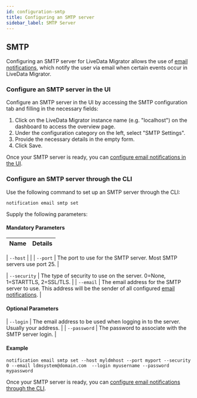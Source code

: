 ```yaml
---
id: configuration-smtp
title: Configuring an SMTP server
sidebar_label: SMTP Server
---
```


<!-- This file is temporary until I figure out where to put the info -->

## SMTP

Configuring an SMTP server for LiveData Migrator allows the use of [email notifications](./configuration-ui.md), which notify the user via email when certain events occur in LiveData Migrator.

### Configure an SMTP server in the UI

Configure an SMTP server in the UI by accessing the SMTP configuration tab and filling in the necessary fields:

1. Click on the LiveData Migrator instance name (e.g. "localhost") on the dashboard to access the overview page.
2. Under the configuration category on the left, select "SMTP Settings".
3. Provide the necessary details in the empty form.
4. Click Save.

Once your SMTP server is ready, you can [configure email notifications in the UI](./configuration-ui.md).

### Configure an SMTP server through the CLI

Use the following command to set up an SMTP server through the CLI:

```
notification email smtp set
```

Supply the following parameters:

#### Mandatory Parameters

| Name | Details |
| --- | --- |

| `--host` |  |
| `--port` | The port to use for the SMTP server. Most SMTP servers use port 25. |
<!-- This is a complete guess until I hear back from engineers: -->
| `--security` | The type of security to use on the server. 0=None, 1=STARTTLS, 2=SSL/TLS. |
| `--email` | The email address for the SMTP server to use. This address will be the sender of all configured [email notifications](./configuration-ui.md). |

#### Optional Parameters

| `--login` | The email address to be used when logging in to the server. Usually your address. |
| `--password` | The password to associate with the SMTP server login. |

#### Example

```text
notification email smtp set --host myldmhost --port myport --security 0 --email ldmsystem@domain.com  --login myusername --password mypassword
```

Once your SMTP server is ready, you can [configure email notifications through the CLI](./configuration-ui.md). 
